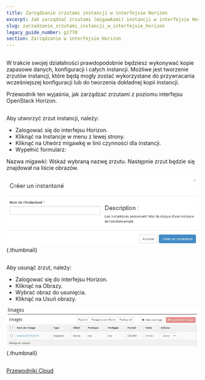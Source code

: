 ```yaml
---
title: Zarządzanie zrzutami instancji w interfejsie Horizon
excerpt: Jak zarządzać zrzutami (migawkami) instancji w interfejsie Horizon.
slug: zarzadzanie_zrzutami_instancji_w_interfejsie_horizon
legacy_guide_number: g1770
section: Zarządzanie w interfejsie Horizon
---
```



## 
W trakcie swojej działalności prawdopodobnie będziesz wykonywać kopie zapasowe danych, konfiguracji i całych instancji. 
Możliwe jest tworzenie zrzutów instancji, które będą mogły zostać wykorzystane do przywracania wcześniejszej konfiguracji lub do tworzenia dokładnej kopii instancji. 

Przewodnik ten wyjaśnia, jak zarządzać zrzutami z poziomu interfejsu OpenStack Horizon.


## 
Aby utworzyć zrzut instancji, należy:


- Zalogować się do interfejsu Horizon.
- Kliknąć na Instancje w menu z lewej strony.
- Kliknąć na Utwórz migawkę w linii czynności dla instancji.
- Wypełnić formularz:


Nazwa migawki: Wskaż wybraną nazwę zrzutu. Następnie zrzut będzie się znajdował na liście obrazów.

![Formularz tworzenia zrzutu](images/img_2617.jpg){.thumbnail}


## 
Aby usunąć zrzut, należy:


- Zalogować się do interfejsu Horizon.
- Kliknąć na Obrazy.
- Wybrać obraz do usunięcia.
- Kliknąć na Usuń obrazy.



![Formularz usuwania zrzutu](images/img_2618.jpg){.thumbnail}


## 
[Przewodniki Cloud]({legacy}1785)

